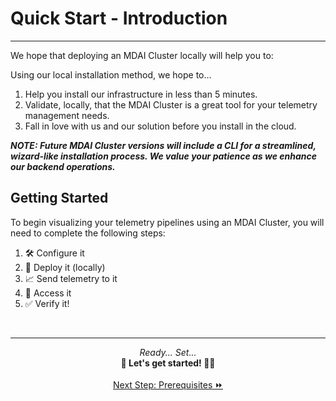 # Quick Start - Introduction
----

We hope that deploying an MDAI Cluster locally will help you to:

Using our local installation method, we hope to...
1. Help you install our infrastructure in less than 5 minutes.
2. Validate, locally, that the MDAI Cluster is a great tool for your telemetry management needs.
3. Fall in love with us and our solution before you install in the cloud.

__*NOTE: Future MDAI Cluster versions will include a CLI for a streamlined, wizard-like installation process.
We value your patience as we enhance our backend operations.*__

## Getting Started

To begin visualizing your telemetry pipelines using an MDAI Cluster, you will need to complete the following steps:

1. 🛠️ Configure it
2. 🚀 Deploy it (locally)
3. 📈 Send telemetry to it
4. 🔑 Access it
5. ✅ Verify it!

<br />

----

<p style="text-align: center;">
  <em>Ready... Set... </em><br />
  <b>🏃 Let's get started! 🏃‍♀️</b><br /><br />
  <a href="./prerequisites.md">Next Step: Prerequisites ⏩</a>
</p>
